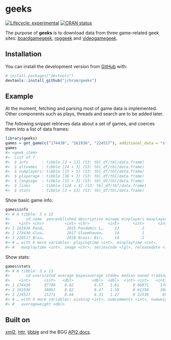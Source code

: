 
<!-- README.md is generated from README.Rmd. Please edit that file -->

# geeks

<!-- badges: start -->

[![Lifecycle:
experimental](https://img.shields.io/badge/lifecycle-experimental-orange.svg)](https://www.tidyverse.org/lifecycle/#experimental)
[![CRAN
status](https://www.r-pkg.org/badges/version/geeks)](https://CRAN.R-project.org/package=geeks)
<!-- badges: end -->

The purpose of **geeks** is to download data from three game-related
geek sites: [boardgamegeek](https://www.boardgamegeek.com),
[rpggeek](https://rpggeek.com) and
[videogamegeek](https://videogamegeek.com).

## Installation

You can install the development version from
[GitHub](https://github.com/) with:

``` r
# install.packages("devtools")
devtools::install_github("jchrom/geeks")
```

## Example

At the moment, fetching and parsing most of game data is implemented.
Other components such as plays, threads and search are to be added
later.

The following snippet retrieves data about a set of games, and coerces
them into a list of data frames:

``` r
library(geeks)
games = get_game(c("174430", "161936", "224517"), additional_data = "stats")
games
#> <geek_item>
#>  List of 7
#>  $ info      : tibble [3 × 13] (S3: tbl_df/tbl/data.frame)
#>  $ altnames  : tibble [24 × 3] (S3: tbl_df/tbl/data.frame)
#>  $ numplayers: tibble [15 × 5] (S3: tbl_df/tbl/data.frame)
#>  $ playerage : tibble [36 × 3] (S3: tbl_df/tbl/data.frame)
#>  $ language  : tibble [15 × 3] (S3: tbl_df/tbl/data.frame)
#>  $ links     : tibble [128 × 4] (S3: tbl_df/tbl/data.frame)
#>  $ stats     : tibble [3 × 13] (S3: tbl_df/tbl/data.frame)
```

Show basic game info:

``` r
games$info
#> # A tibble: 3 x 13
#>       id name  yearpublished description minage minplayers maxplayers
#>    <int> <chr>         <int> <chr>        <int>      <int>      <int>
#> 1 161936 Pand…          2015 Pandemic L…     13          2          4
#> 2 174430 Gloo…          2017 Gloomhaven…     14          1          4
#> 3 224517 Bras…          2018 Brass: Bir…     14          2          4
#> # … with 6 more variables: playingtime <int>, minplaytime <int>,
#> #   maxplaytime <int>, image <chr>, seriescode <lgl>, releasedate <lgl>
```

Show stats:

``` r
games$stats
#> # A tibble: 3 x 13
#>       id usersrated average bayesaverage stddev median owned trading wanting
#>    <int>      <int>   <dbl>        <dbl>  <dbl>  <int> <int>   <int>   <int>
#> 1 174430      37789    8.82         8.57   1.61      0 60971     378    1436
#> 2 161936      38861    8.62         8.47   1.58      0 61258     280     843
#> 3 224517      15271    8.64         8.31   1.27      0 22539      69    1311
#> # … with 4 more variables: wishing <int>, numcomments <int>, numweights <int>,
#> #   averageweight <dbl>
```

## Built on

[xml2](https://github.com/r-lib/xml2),
[httr](https://github.com/r-lib/httr),
[tibble](https://github.com/tidyverse/tibble) and the BGG [API2
docs](https://boardgamegeek.com/wiki/page/BGG_XML_API2).
